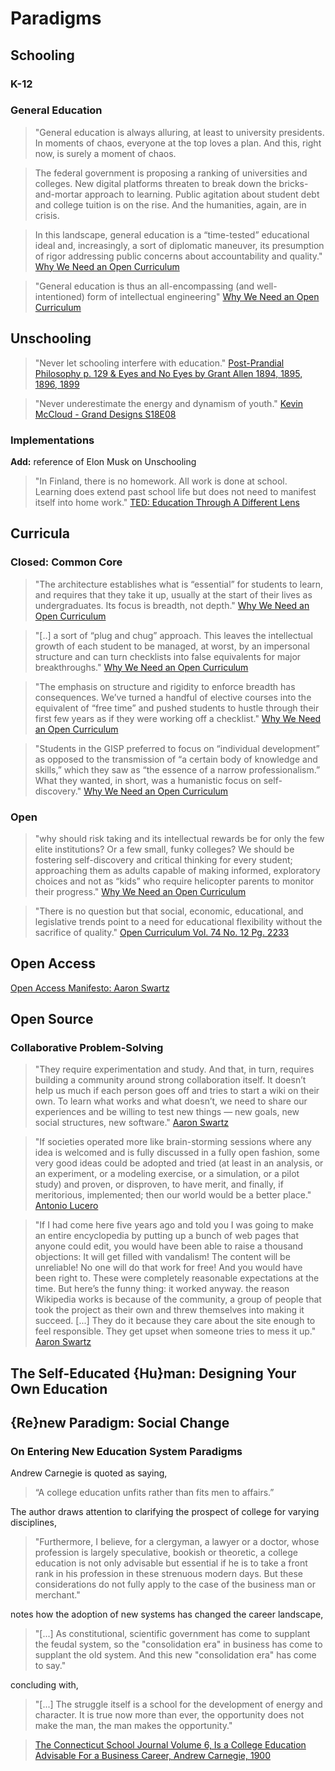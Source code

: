 # Paradigms

## Schooling

### K-12

### General Education

> "General education is always alluring, at least to university presidents. In
> moments of chaos, everyone at the top loves a plan. And this, right now, is
> surely a moment of chaos.

> The federal government is proposing a ranking of universities and colleges.
> New digital platforms threaten to break down the bricks-and-mortar approach to
> learning. Public agitation about student debt and college tuition is on the
> rise. And the humanities, again, are in crisis.

> In this landscape, general education is a “time-tested” educational ideal and,
> increasingly, a sort of diplomatic maneuver, its presumption of rigor
> addressing public concerns about accountability and quality."
> [Why We Need an Open Curriculum](https://www.chronicle.com/blogs/conversation/2014/07/21/why-we-need-an-open-curriculum/)

> "General education is thus an all-encompassing (and well-intentioned) form of
> intellectual engineering"
> [Why We Need an Open Curriculum](https://www.chronicle.com/blogs/conversation/2014/07/21/why-we-need-an-open-curriculum/)

## Unschooling

> "Never let schooling interfere with education."
> [Post-Prandial Philosophy p. 129 & Eyes and No Eyes by Grant Allen 1894, 1895, 1896, 1899]()

> "Never underestimate the energy and dynamism of youth."
> [Kevin McCloud - Grand Designs S18E08](https://www.stuff.co.nz/life-style/homed/houses/104800786/grand-designs-uk-how-a-26yearold-built-the-perfect-london-pad)

### Implementations

**Add:** reference of Elon Musk on Unschooling

> "In Finland, there is no homework. All work is done at school. Learning does
> extend past school life but does not need to manifest itself into home work."
> [TED: Education Through A Different Lens](https://youtu.be/4xczY9WDSBw?t=222)

## Curricula

### Closed: Common Core

> "The architecture establishes what is “essential” for students to learn, and
> requires that they take it up, usually at the start of their lives as
> undergraduates. Its focus is breadth, not depth."
> [Why We Need an Open Curriculum](https://www.chronicle.com/blogs/conversation/2014/07/21/why-we-need-an-open-curriculum/)

> "[..] a sort of “plug and chug” approach. This leaves the intellectual growth
> of each student to be managed, at worst, by an impersonal structure and can
> turn checklists into false equivalents for major breakthroughs."
> [Why We Need an Open Curriculum](https://www.chronicle.com/blogs/conversation/2014/07/21/why-we-need-an-open-curriculum/)

> "The emphasis on structure and rigidity to enforce breadth has consequences.
> We’ve turned a handful of elective courses into the equivalent of “free time”
> and pushed students to hustle through their first few years as if they were
> working off a checklist."
> [Why We Need an Open Curriculum](https://www.chronicle.com/blogs/conversation/2014/07/21/why-we-need-an-open-curriculum/)

> "Students in the GISP preferred to focus on “individual development” as
> opposed to the transmission of “a certain body of knowledge and skills,” which
> they saw as “the essence of a narrow professionalism.” What they wanted, in
> short, was a humanistic focus on self-discovery."
> [Why We Need an Open Curriculum](https://www.chronicle.com/blogs/conversation/2014/07/21/why-we-need-an-open-curriculum/)

### Open

> "why should risk taking and its intellectual rewards be for only the few elite
> institutions? Or a few small, funky colleges? We should be fostering
> self-discovery and critical thinking for every student; approaching them as
> adults capable of making informed, exploratory choices and not as “kids” who
> require helicopter parents to monitor their progress."
> [Why We Need an Open Curriculum](https://www.chronicle.com/blogs/conversation/2014/07/21/why-we-need-an-open-curriculum/)

> "There is no question but that social, economic, educational, and legislative
> trends point to a need for educational flexibility without the sacrifice of
> quality."
> [Open Curriculum Vol. 74 No. 12 Pg. 2233](https://www.jstor.org/stable/3423133?seq=1#page_scan_tab_contents)

## Open Access

[Open Access Manifesto: Aaron Swartz](https://openaccessmanifesto.wordpress.com/guerilla-open-access-manifesto/)

## Open Source

### Collaborative Problem-Solving

> "They require experimentation and study. And that, in turn, requires building
> a community around strong collaboration itself. It doesn’t help us much if
> each person goes off and tries to start a wiki on their own. To learn what
> works and what doesn’t, we need to share our experiences and be willing to
> test new things — new goals, new social structures, new software."
> [Aaron Swartz](http://www.aaronsw.com/weblog/morewikipedias)

> "If societies operated more like brain-storming sessions where any idea is
> welcomed and is fully discussed in a fully open fashion, some very good ideas
> could be adopted and tried (at least in an analysis, or an experiment, or a
> modeling exercise, or a simulation, or a pilot study) and proven, or
> disproven, to have merit, and finally, if meritorious, implemented; then our
> world would be a better place."
> [Antonio Lucero](https://www.researchgate.net/post/Does_society_require_a_majority_of_conformists)

> "If I had come here five years ago and told you I was going to make an entire
> encyclopedia by putting up a bunch of web pages that anyone could edit, you
> would have been able to raise a thousand objections: It will get filled with
> vandalism! The content will be unreliable! No one will do that work for free!
> And you would have been right to. These were completely reasonable
> expectations at the time. But here’s the funny thing: it worked anyway. the
> reason Wikipedia works is because of the community, a group of people that
> took the project as their own and threw themselves into making it succeed.
> [...] They do it because they care about the site enough to feel responsible.
> They get upset when someone tries to mess it up."
> [Aaron Swartz](http://www.aaronsw.com/weblog/whorunswikipedia)

## The Self-Educated {Hu}man: Designing Your Own Education

## {Re}new Paradigm: Social Change

### On Entering New Education System Paradigms

Andrew Carnegie is quoted as saying,

> “A college education unfits rather than fits men to affairs.”

The author draws attention to clarifying the prospect of college for varying
disciplines,

> "Furthermore, I believe, for a clergyman, a lawyer or a doctor, whose
> profession is largely speculative, bookish or theoretic, a college education
> is not only advisable but essential if he is to take a front rank in his
> profession in these strenuous modern days. But these considerations do not
> fully apply to the case of the business man or merchant."

notes how the adoption of new systems has changed the career landscape,

> "[...] As constitutional, scientific government has come to supplant the
> feudal system, so the "consolidation era" in business has come to supplant the
> old system. And this new "consolidation era" has come to say."

concluding with,

> "[...] The struggle itself is a school for the development of energy and
> character. It is true now more than ever, the opportunity does not make the
> man, the man makes the opportunity."

> [The Connecticut School Journal Volume 6, Is a College Education Advisable For a Business Career, Andrew Carnegie, 1900](https://books.google.com/books?id=1x1RAQAAMAAJ&pg=RA6-PA8&lpg=RA6-PA8&dq=A+college+education+unfits+rather+than+fits+men+to+affairs+andrew&source=bl&ots=RhdKDXddwZ&sig=ACfU3U3sjO2BM6De9tCDDZ9SXTMDLN1NJg&hl=en&sa=X&ved=2ahUKEwj-i4mpvb_jAhVbGs0KHX3_DLAQ6AEwBHoECAgQAQ#v=onepage&q=A%20college%20education%20unfits%20rather%20than%20fits%20men%20to%20affairs%20andrew&f=false)
